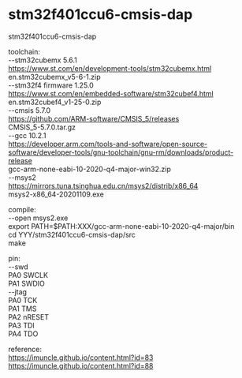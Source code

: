 # stm32f401ccu6-cmsis-dap
stm32f401ccu6-cmsis-dap<br/>

toolchain:<br/>
--stm32cubemx 5.6.1<br/>
https://www.st.com/en/development-tools/stm32cubemx.html<br/>
en.stm32cubemx_v5-6-1.zip<br/>
--stm32f4 firmware 1.25.0<br/>
https://www.st.com/en/embedded-software/stm32cubef4.html<br/>
en.stm32cubef4_v1-25-0.zip<br/>
--cmsis 5.7.0<br/>
https://github.com/ARM-software/CMSIS_5/releases<br/>
CMSIS_5-5.7.0.tar.gz<br/>
--gcc 10.2.1<br/>
https://developer.arm.com/tools-and-software/open-source-software/developer-tools/gnu-toolchain/gnu-rm/downloads/product-release<br/>
gcc-arm-none-eabi-10-2020-q4-major-win32.zip<br/>
--msys2<br/>
https://mirrors.tuna.tsinghua.edu.cn/msys2/distrib/x86_64<br/>
msys2-x86_64-20201109.exe<br/>

compile:<br/>
--open msys2.exe<br/>
export PATH=$PATH:XXX/gcc-arm-none-eabi-10-2020-q4-major/bin<br/>
cd YYY/stm32f401ccu6-cmsis-dap/src<br/>
make<br/>

pin:<br/>
--swd<br/>
PA0 SWCLK<br/>
PA1 SWDIO<br/>
--jtag<br/>
PA0 TCK<br/>
PA1 TMS<br/>
PA2 nRESET<br/>
PA3 TDI<br/>
PA4 TDO<br/>

reference:<br/>
https://imuncle.github.io/content.html?id=83<br/>
https://imuncle.github.io/content.html?id=88<br/>
